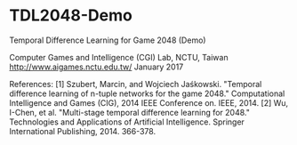 # TDL2048-Demo
Temporal Difference Learning for Game 2048 (Demo)

Computer Games and Intelligence (CGI) Lab, NCTU, Taiwan
http://www.aigames.nctu.edu.tw/
January 2017

References:
[1] Szubert, Marcin, and Wojciech Jaśkowski. "Temporal difference learning of n-tuple networks for the game 2048."
Computational Intelligence and Games (CIG), 2014 IEEE Conference on. IEEE, 2014.
[2] Wu, I-Chen, et al. "Multi-stage temporal difference learning for 2048."
Technologies and Applications of Artificial Intelligence. Springer International Publishing, 2014. 366-378.
